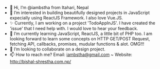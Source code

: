 - 👋 Hi, I’m @iambstha from Itahari, Nepal
- 👀 I’m interested in building beautifully designed projects in JavaScript expecially using ReactJS Framework. I also love Vue.JS.
- ✨ Currently, I am working on a project 'TodoAppInJS'. I have created the 'issue' that I need help with. I would love to hear your feedback.
- 🌱 I’m currently learning JavaScript, ReactJS, a little bit of PHP too. I am looking forward to learn some concepts on HTTP GET/POST Request, fetching API, callbacks, promises, mudular functions & alot. OMG!!!
- 💞️ I’m looking to collaborate on a design project.
- 📫 How to reach me? Email: iambstha@gmail.com ~ Website: http://bishal-shrestha.com.np/

<!---
iambstha/iambstha is a ✨ special ✨ repository because its `README.md` (this file) appears on your GitHub profile.
You can click the Preview link to take a look at your changes.
--->
